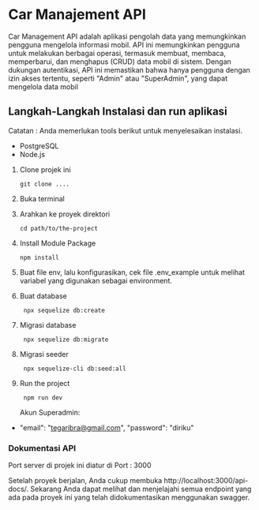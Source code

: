 # Car Manajement API

Car Management API adalah aplikasi pengolah data yang memungkinkan pengguna mengelola informasi mobil. API ini memungkinkan pengguna untuk melakukan berbagai operasi, termasuk membuat, membaca, memperbarui, dan menghapus (CRUD) data mobil di sistem. Dengan dukungan autentikasi, API ini memastikan bahwa hanya pengguna dengan izin akses tertentu, seperti "Admin" atau "SuperAdmin", yang dapat mengelola data mobil

## Langkah-Langkah Instalasi dan run aplikasi

Catatan : Anda memerlukan tools berikut untuk menyelesaikan instalasi.

- PostgreSQL
- Node.js

1.  Clone projek ini

    ```
    git clone ....
    ```

2.  Buka terminal
3.  Arahkan ke proyek direktori
    ```
    cd path/to/the-project
    ```
4.  Install Module Package
    ```
    npm install
    ```
5.  Buat file env, lalu konfigurasikan, cek file .env_example untuk melihat variabel yang digunakan sebagai environment.
6.  Buat database
    ```
     npx sequelize db:create
    ```
7.  Migrasi database
    ```
     npx sequelize db:migrate
    ```
8.  Migrasi seeder
    ```
     npx sequelize-cli db:seed:all
    ```
9.  Run the project
    ```
     npm run dev
    ```
    Akun Superadmin:

- "email": "tegaribra@gmail.com",
  "password": "diriku"

### Dokumentasi API

Port server di projek ini diatur di Port : 3000

Setelah proyek berjalan, Anda cukup membuka http://localhost:3000/api-docs/. Sekarang Anda dapat melihat dan menjelajahi semua endpoint yang ada pada proyek ini yang telah didokumentasikan menggunakan swagger.
